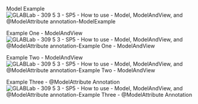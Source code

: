 Model Example
![GLABLab - 309 5 3 - SP5 - How to use - Model, ModelAndView, and @ModelAttribute annotation-ModelExample](https://github.com/user-attachments/assets/52ec5671-9302-4955-8552-197b16c6e329)

Example One - ModelAndView
![GLABLab - 309 5 3 - SP5 - How to use - Model, ModelAndView, and @ModelAttribute annotation-Example One - ModelAndView](https://github.com/user-attachments/assets/c6466a1b-04b8-427e-801b-bd078bba4ebe)

Example Two - ModelAndView
![GLABLab - 309 5 3 - SP5 - How to use - Model, ModelAndView, and @ModelAttribute annotation-Example Two - ModelAndView](https://github.com/user-attachments/assets/5e86b82c-a7da-4fe5-9944-bc0fdc934622)

Example Three - @ModelAttribute Annotation
![GLABLab - 309 5 3 - SP5 - How to use - Model, ModelAndView, and @ModelAttribute annotation-Example Three - @ModelAttribute Annotation](https://github.com/user-attachments/assets/446c4fb9-b397-46fc-a335-e22781b7c23e)
